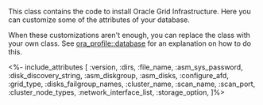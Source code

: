 This class contains the code to install Oracle Grid Infrastructure.
Here you can customize some of the attributes of your database.

When these customizations aren't enough, you can replace the class with your own class. See [ora_profile::database](./database.html) for an explanation on how to do this.

<%- include_attributes [
  :version,
  :dirs,
  :file_name,
  :asm_sys_password,
  :disk_discovery_string,
  :asm_diskgroup,
  :asm_disks,
  :configure_afd,
  :grid_type,
  :disks_failgroup_names,
  :cluster_name,
  :scan_name,
  :scan_port,
  :cluster_node_types,
  :network_interface_list,
  :storage_option,
]%>
